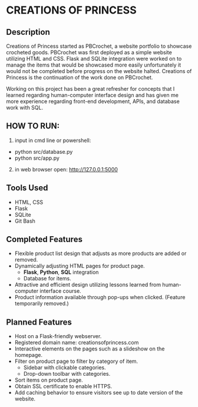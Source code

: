 # CREATIONS OF PRINCESS

## Description
Creations of Princess started as PBCrochet, a website portfolio to showcase crocheted goods.  PBCrochet was first deployed as a simple website utilizing HTML and CSS.  Flask and SQLite integration were worked on to manage the items that would be showcased more easily unfortunately it would not be completed before progress on the website halted.  Creations of Princess is the continuation of the work done on PBCrochet.

Working on this project has been a great refresher for concepts that I learned regarding human-computer interface design and has given me more experience regarding front-end development, APIs, and database work with SQL.

## HOW TO RUN:
1. input in cmd line or powershell:
- python src/database.py
- python src/app.py
2. in web browser open: http://127.0.0.1:5000

## Tools Used
* HTML, CSS
* Flask
* SQLite
* Git Bash

## Completed Features
* Flexible product list design that adjusts as more products are added or removed.
* Dynamically adjusting HTML pages for product page.
  * **Flask**, **Python**, **SQL** integration
  * Database for items.
* Attractive and efficient design utilizing lessons learned from human-computer interface course.
* Product information available through pop-ups when clicked.  (Feature temporarily removed.)

## Planned Features
* Host on a Flask-friendly webserver.
* Registered domain name: creationsofprincess.com
* Interactive elements on the pages such as a slideshow on the homepage.
* Filter on product page to filter by category of item.
  * Sidebar with clickable categories.
  * Drop-down toolbar with categories.
* Sort items on product page.
* Obtain SSL certificate to enable HTTPS.
* Add caching behavior to ensure visitors see up to date version of the website.